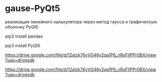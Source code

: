 # gause-PyQt5
реализация линейного калькулятора через метод гаусса и графическую оболочку PyQt5


pip3 install pandas

pip3 install PyQt5

https://drive.google.com/file/d/12aIzk76yVG46y2qa1P6_nRsFIIPPr0BX/view?usp=drivesdk

https://drive.google.com/file/d/12aIzk76yVG46y2qa1P6_nRsFIIPPr0BX/view?usp=drivesdk